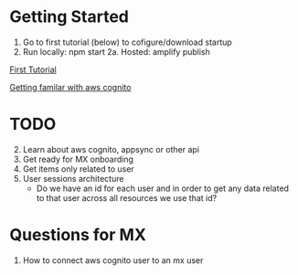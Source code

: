 # Getting Started
1. Go to first tutorial (below) to cofigure/download startup
2. Run locally: npm start 
2a. Hosted: amplify publish

[First Tutorial](https://docs.amplify.aws/start/q/integration/react/)

[Getting familar with aws cognito](https://docs.aws.amazon.com/cognito/latest/developerguide/what-is-amazon-cognito.html)

# TODO
2. Learn about aws cognito, appsync or other api
3. Get ready for MX onboarding
4. Get items only related to user
5. User sessions architecture
    - Do we have an id for each user and in order to get any data related to that user across all resources we use that id? 


# Questions for MX 
1. How to connect aws cognito user to an mx user 